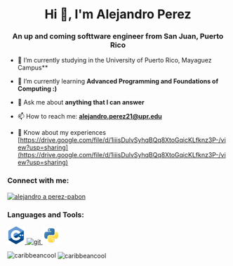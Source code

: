 <h1 align="center">Hi 👋, I'm Alejandro Perez </h1>
<h3 align="center">An up and coming softtware engineer from San Juan, Puerto Rico </h3>

- :school: I’m currently studying in the University of Puerto Rico, Mayaguez Campus**

- 🌱 I’m currently learning **Advanced Programming and Foundations of Computing :)**

- 💬 Ask me about **anything that I can answer**

- 📫 How to reach me: **alejandro.perez21@upr.edu**

- 📄 Know about my experiences [https://drive.google.com/file/d/1iiisDulvSyhqBQq8XtoGqicKLfknz3P-/view?usp=sharing](https://drive.google.com/file/d/1iiisDulvSyhqBQq8XtoGqicKLfknz3P-/view?usp=sharing)

<h3 align="left">Connect with me:</h3>
<p align="left">
<a href="https://linkedin.com/in/alejandro a perez-pabon" target="blank"><img align="center" src="https://raw.githubusercontent.com/rahuldkjain/github-profile-readme-generator/master/src/images/icons/Social/linked-in-alt.svg" alt="alejandro a perez-pabon" height="30" width="40" /></a>
</p>

<h3 align="left">Languages and Tools:</h3>
<p align="left"> <a href="https://www.w3schools.com/cpp/" target="_blank" rel="noreferrer"> <img src="https://raw.githubusercontent.com/devicons/devicon/master/icons/cplusplus/cplusplus-original.svg" alt="cplusplus" width="40" height="40"/> </a> <a href="https://git-scm.com/" target="_blank" rel="noreferrer"> <img src="https://www.vectorlogo.zone/logos/git-scm/git-scm-icon.svg" alt="git" width="40" height="40"/> </a> </a> <a href="https://www.python.org" target="_blank" rel="noreferrer"> <img src="https://raw.githubusercontent.com/devicons/devicon/master/icons/python/python-original.svg" alt="python" width="40" height="40"/> </a> </p>

<p><img align="left" src="https://github-readme-stats.vercel.app/api/top-langs?username=caribbeancool&show_icons=true&locale=en&layout=compact" alt="caribbeancool" /></p>

<p>&nbsp;<img align="center" src="https://github-readme-stats.vercel.app/api?username=caribbeancool&show_icons=true&locale=en" alt="caribbeancool" /></p>

